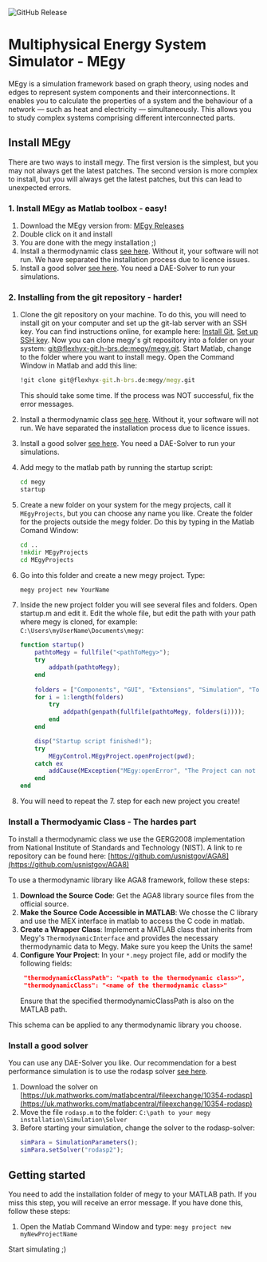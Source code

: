 ![GitHub Release](https://img.shields.io/github/v/release/:user/:repo)


# Multiphysical Energy System Simulator - MEgy

MEgy is a simulation framework based on graph theory, using nodes and edges to represent system components and their interconnections. It enables you to calculate the properties of a system and the behaviour of a network — such as heat and electricity — simultaneously. This allows you to study complex systems comprising different interconnected parts.

## Install MEgy

There are two ways to install megy.
The first version is the simplest, but you may not always get the latest patches.
The second version is more complex to install, but you will always get the latest patches, but this can lead to unexpected errors.

### 1. Install MEgy as Matlab toolbox - easy!

1. Download the MEgy version from: [MEgy Releases](https://github.com/mpfenn/megy/releases)
2. Double click on it and install
3. You are done with the megy installation ;)
4. Install a thermodynamic class [see here](#install-a-thermodyamic-class---the-hardes-part). Without it, your software will not run. We have separated the installation process due to licence issues.
5. Install a good solver [see here](#install-a-good-solver). You need a DAE-Solver to run your simulations.


### 2. Installing from the git repository - harder!

1. Clone the git repository on your machine. To do this, you will need to install git on your computer and set up the git-lab server with an SSH key. You can find instructions online, for example here: [Install Git](https://git-scm.com/downloads), [Set up SSH key](https://docs.gitlab.com/ee/user/ssh.html). Now you can clone megy's git repository into a folder on your system: [git@flexhyx-git.h-brs.de:megy/megy.git](git@flexhyx-git.h-brs.de:megy/megy.git). Start Matlab, change to the folder where you want to install megy. Open the Command Window in Matlab and add this line:
    ```cmd
    !git clone git@flexhyx-git.h-brs.de:megy/megy.git
    ```
    This should take some time. If the process was NOT successful, fix the error messages.

2. Install a thermodynamic class [see here](#install-a-thermodyamic-class---the-hardes-part). Without it, your software will not run. We have separated the installation process due to licence issues.

3. Install a good solver [see here](#install-a-good-solver). You need a DAE-Solver to run your simulations.

2. Add megy to the matlab path by running the startup script:
    ```cmd
    cd megy
    startup
    ```

3. Create a new folder on your system for the megy projects, call it ```MEgyProjects```, but you can choose any name you like. Create the folder for the projects outside the megy folder. Do this by typing in the Matlab Comand Window:
    ```cmd
    cd ..
    !mkdir MEgyProjects
    cd MEgyProjects
    ```

4. Go into this folder and create a new megy project. Type:
    ```cmd
    megy project new YourName
    ```

5. Inside the new project folder you will see several files and folders. Open startup.m and edit it. Edit the whole file, but edit the path <pathToMegy> with your path where megy is cloned, for example: ```C:\Users\myUserName\Documents\megy```:
    ```matlab
    function startup()
        pathtoMegy = fullfile("<pathToMegy>");
        try
            addpath(pathtoMegy);
        end
        
        folders = ["Components", "GUI", "Extensions", "Simulation", "Toolbox", "Test", "doc"];
        for i = 1:length(folders)
            try
                addpath(genpath(fullfile(pathtoMegy, folders(i))));
            end
        end

        disp("Startup script finished!");
        try
            MEgyControl.MEgyProject.openProject(pwd);
        catch ex
            addCause(MException("MEgy:openError", "The Project can not be opened, because the class MEgyParameters can not be found."), ex);
        end
    end
    ```

8. You will need to repeat the 7. step for each new project you create!


### Install a Thermodyamic Class - The hardes part
To install a thermodynamic class we use the GERG2008 implementation from National Institute of Standards and Technology (NIST). A link to re repository can be found here: [https://github.com/usnistgov/AGA8](https://github.com/usnistgov/AGA8)

To use a thermodynamic library like AGA8 framework, follow these steps:

1. **Download the Source Code**: Get the AGA8 library source files from the official source.
2. **Make the Source Code Accessible in MATLAB**: We chosse the C library and use the MEX interface in matlab to access the C code in matlab.
3. **Create a Wrapper Class**: Implement a MATLAB class that inherits from Megy's `ThermodynamicInterface` and provides the necessary thermodynamic data to Megy. Make sure you keep the Units the same!
4. **Configure Your Project**: In your `*.megy` project file, add or modify the following fields:
   ```json
    "thermodynamicClassPath": "<path to the thermodynamic class>",
    "thermodynamicClass": "<name of the thermodynamic class>"
    ```
    Ensure that the specified thermodynamicClassPath is also on the MATLAB path.

This schema can be applied to any thermodynamic library you choose.

### Install a good solver
You can use any DAE-Solver you like. Our recommendation for a best performance simulation is to use the rodasp solver [see here](https://uk.mathworks.com/matlabcentral/fileexchange/10354-rodasp).

1. Download the solver on [https://uk.mathworks.com/matlabcentral/fileexchange/10354-rodasp](https://uk.mathworks.com/matlabcentral/fileexchange/10354-rodasp)
2. Move the file ```rodasp.m``` to the folder: ```C:\path to your megy installation\Simulation\Solver```
3. Before starting your simulation, change the solver to the rodasp-solver:
    ```matlab
    simPara = SimulationParameters();
    simPara.setSolver("rodasp2");
    ```


## Getting started

You need to add the installation folder of megy to your MATLAB path. If you miss this step, you will receive an error message. If you have done this, follow these steps:
1. Open the Matlab Command Window and type: ```megy project new myNewProjectName```

Start simulating ;)
